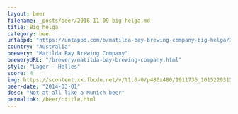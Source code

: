 ```yaml
---
layout: beer
filename: _posts/beer/2016-11-09-big-helga.md
title: Big helga
category: beer
untappd: "https://untappd.com/b/matilda-bay-brewing-company-big-helga/12435"
country: "Australia"
brewery: "Matilda Bay Brewing Company"
breweryURL: "/brewery/matilda-bay-brewing-company.html"
style: "Lager - Helles"
score: 4
img: https://scontent.xx.fbcdn.net/v/t1.0-0/p480x480/1911736_10152293132828745_389724707_n.jpg?oh=480501ca4fb8a3da825df2f4a9d96aed&oe=59A9FF05
beer-date: "2014-03-01"
desc: "Not at all like a Munich beer"
permalink: /beer/:title.html
---
```

